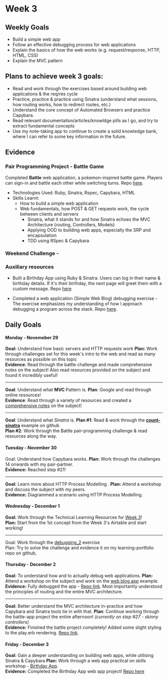 # Week 3

## Weekly Goals

- Build a simple web app
- Follow an effective debugging process for web applications
- Explain the basics of how the web works (e.g. request/response, HTTP, HTML, CSS)
- Explain the MVC pattern

## Plans to achieve week 3 goals:

- Read and work through the exercises based around building web applications & the req/res cycle
- Practice, practice & practice using Sinatra (understand what sessions, how routing works, how to redirect routes, etc.)
- Understand the core concept of Automated Browsers and practice Capybara. 
- Read relevant documentation/articles/knowldge pills as I go, and try to extract fundamental concepts  
- Use my note-taking app to continue to create a solid knowledge bank, where I can refer to some key information in the future. 


## Evidence

### Pair Programming Project - Battle Game

Completed **Battle** web application, a pokemon-inspired battle game. Players can sign-in and battle each other while switching turns. Repo [here](https://github.com/giorgigutsaevi/battle).

- Technologies Used: Ruby, Sinatra, Rspec, Capybara, HTML
- Skills Learnt:
	- How to build a simple web application
  - Web fundamentals, how POST & GET requests work, the cycle between clients and servers
	- Sinatra, what it stands for and how Sinatra echoes the MVC Architecture (routing, Controllers, Models)
	- Applying OOD to building web apps, especially the SRP and encapsulation
	- TDD using RSpec & Capybara

### Weekend Challenge - 


### Auxiliary resources

- Built a Birthday App using Ruby & Sinatra. Users can log in their name & birthday details. If it's their birthday, the next page will greet them with a custom message. Repo [here](https://github.com/giorgigutsaevi/birthday-counter-app)

- Completed a web application (Simple Web Blog) debugging exercise - The exercise emphasizes my understanding of how I approach debugging a program across the stack. Repo [here](https://github.com/giorgigutsaevi/debugging-blog-app).
  

## Daily Goals 
#### Monday - Novemeber 29

**Goal:** Understand how basic servers and HTTP requests work 
**Plan:** Work through challenges set for this week's intro to the web and read as many resources as possible on this topic\
**Evidence**: Read through the battle challenge and made comprehensive notes on the subject! Also read resources provided on the subject and found it incredibly useful!

---

**Goal**: Understand what **MVC** Pattern is. 
**Plan**: Google and read through online resources!\
**Evidence**: Read through a variety of resources and created a [comprehensive notes](https://www.notion.so/WEEK-3-MVC-Pattern-5cc8921e318744c1b102af257f1e72bf) on the subject! 

---

**Goal**: Understand what *Sinatra* is. 
**Plan #1**: Read & work through the **[count-sinatra](https://github.com/makersacademy/count-sinatra)** example on github\
**Plan  #2**: Work through the Battle pair-programming challenge & read resources along the way.



#### Tuesday - November 30

Goal: Understand how Capybara works.
**Plan:** Work through the challenges 14 onwards with my pair-partner.\
**Evidence:** Reached step #21!

---

**Goal:** Learn more about HTTP Process Modelling .
**Plan:** Attend a workshop and discuss the subject with my peers.\
**Evidence:** Diagrammed a scenario using HTTP Process Modelling.

#### Wednesday - December 1

**Goal:** Work through the Technical Learning Resources for [Week 3](https://airtable.com/shrlqxQm2BeUDvFyp/tblokmw6yNUO75ge6)!\
**Plan:** Start from the 1st concept from the Week 3's Airtable and start working!

---

Goal: Work through the [debugging_2](https://github.com/makersacademy/skills-workshops/tree/main/how_the_web_works/debugging_2) exercise\
Plan: Try to solve the challenge and evidence it on my learning-portfolio repo on github,

#### Thursday - December 2

**Goal:** To understand how and to actually debug web applications.
**Plan:** Attend a workshop on the subject and work on the [web blog app](https://github.com/makersacademy/skills-workshops/tree/main/how_the_web_works/debugging_blog_app) example.\
**Evidence:** Fully debugged the app - [Repo link](https://github.com/giorgigutsaevi/debugging-blog-app). Most importantly understood the principles of routing and the entire MVC architecture. 

---

**Goal:** Better understand the MVC architecture in-practice and how Capybara and Sinatra tools tie in with that.
**Plan**: Continue working through the battle-app project the entire afternoon! *(currently on step #27 - skinny controllers)*\
**Evidence:** Finished the battle project completely! Added some slight styling to the play.erb rendering. [Repo link](https://github.com/giorgigutsaevi/battle).


#### Friday - December 3

**Goal:** Gain a deeper understanding on building web apps, while utilising Sinatra & Capybara
**Plan:** Work through a web app practical on skills workshop - [Birthday App](https://github.com/makersacademy/course/blob/main/intro_to_the_web/post_challenges/birthday_app.md).\
**Evidence:**  Completed the Birthday App web app project! [Repo here](https://github.com/giorgigutsaevi/birthday-counter-app)